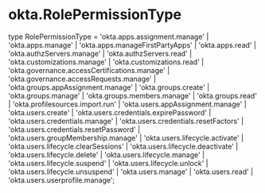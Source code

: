 # okta.RolePermissionType

type RolePermissionType = 'okta.apps.assignment.manage' | 'okta.apps.manage' | 'okta.apps.manageFirstPartyApps' | 'okta.apps.read' | 'okta.authzServers.manage' | 'okta.authzServers.read' | 'okta.customizations.manage' | 'okta.customizations.read' | 'okta.governance.accessCertifications.manage' | 'okta.governance.accessRequests.manage' | 'okta.groups.appAssignment.manage' | 'okta.groups.create' | 'okta.groups.manage' | 'okta.groups.members.manage' | 'okta.groups.read' | 'okta.profilesources.import.run' | 'okta.users.appAssignment.manage' | 'okta.users.create' | 'okta.users.credentials.expirePassword' | 'okta.users.credentials.manage' | 'okta.users.credentials.resetFactors' | 'okta.users.credentials.resetPassword' | 'okta.users.groupMembership.manage' | 'okta.users.lifecycle.activate' | 'okta.users.lifecycle.clearSessions' | 'okta.users.lifecycle.deactivate' | 'okta.users.lifecycle.delete' | 'okta.users.lifecycle.manage' | 'okta.users.lifecycle.suspend' | 'okta.users.lifecycle.unlock' | 'okta.users.lifecycle.unsuspend' | 'okta.users.manage' | 'okta.users.read' | 'okta.users.userprofile.manage';

